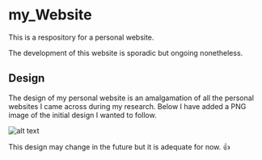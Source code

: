 # my_Website
This is a respository for a personal website.

The development of this website is sporadic but ongoing nonetheless.

## Design

The design of my personal website is an amalgamation of all the personal websites I came across during my research. Below I have added a PNG image of the initial design I wanted to follow.

![alt text](https://github.com/NunoAGoncalves/my_Website/blob/master/Design_Prototype.PNG)

This design may change in the future but it is adequate for now. :+1:

